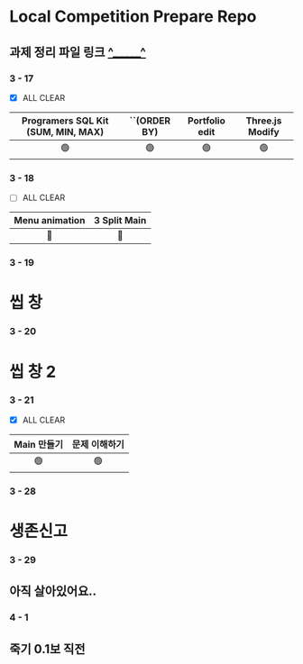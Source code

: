 # Local Competition Prepare Repo

## 과제 정리 파일 링크 [^_____^](https://github.com/qetqet910/Competition/blob/master/Resource.md)

### 3 - 17

- [x] ALL CLEAR

| Programers SQL Kit (SUM, MIN, MAX) | ``(ORDER BY) | Portfolio edit | Three.js Modify |
| :--------------------------------: | :----------: | :------------: | :-------------: |
|                 🟢                  |      🟢       |       🟢        |        🟢        |


### 3 - 18
 
- [ ] ALL CLEAR

| Menu animation | 3 Split Main |
| :------------: | :----------: |
|       🔴        |      🔴       |


### 3 - 19 

# 씹 창

### 3 - 20

# 씹 창 2

### 3 - 21

- [x] ALL CLEAR

| Main 만들기 | 문제 이해하기 |
| :------------: | :----------: |
|       🟢       |      🟢     |

### 3 - 28

# 생존신고

### 3 - 29

## 아직 살아있어요..

### 4 - 1

## 죽기 0.1보 직전
